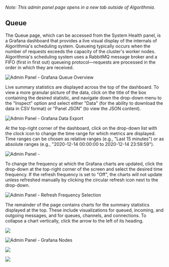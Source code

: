 _Note: This admin panel page opens in a new tab outside of Algorithmia._

## Queue

The Queue page, which can be accessed from the System Health panel, is a Grafana dashboard that provides a live visual display of the internals of Algorithmia's scheduling system. Queueing typically occurs when the number of requests exceeds the capacity of the cluster's worker nodes. Algorithmia's scheduling system uses a RabbitMQ message broker and a FIFO (first in first out) queueing protocol—requests are processed in the order in which they are received.

![Admin Panel - Grafana Queue Overview]({{site.url}}/developers/images/post_images/algo-images-admin/algo-1608589248005.png)

Live summary statistics are displayed across the top of the dashboard. To view a more granular picture of the data, click on the title of the box containing the desired statistic, and navigate down the drop-down menu to the "Inspect" option and select either "Data" (for the ability to download the data in CSV format) or "Panel JSON" (to view the JSON content).

![Admin Panel - Grafana Data Export]({{site.url}}/developers/images/post_images/algo-images-admin/algo-1608593685619.png)

At the top-right corner of the dashboard, click on the drop-down list with the clock icon to change the time range for which metrics are displayed. Time ranges can be chosen as relative ranges (e.g., "Last 15 minutes") or as absolute ranges (e.g., "2020-12-14 00:00:00 to 2020-12-14 23:59:59").

![Admin Panel - ]({{site.url}}/developers/images/post_images/algo-images-admin/algo-1608589946153.png)

To change the frequency at which the Grafana charts are updated, click the drop-down at the top-right corner of the screen and select the desired time frequency. If the refresh frequency is set to "Off", the charts will not update unless refreshed manually by clicking the circular refresh icon next to the drop-down.

![Admin Panel - Refresh Frequency Selection]({{site.url}}/developers/images/post_images/algo-images-admin/algo-1608589588440.png)

The remainder of the page contains charts for the summary statistics displayed at the top. These include visualizations for queued, incoming, and outgoing messages, and for queues, channels, and connections. To collapse a chart vertically, click the arrow to the left of its heading.

![]({{site.url}}/developers/images/post_images/algo-images-admin/algo-1608590626419.png)

![Admin Panel - Grafana Nodes]({{site.url}}/developers/images/post_images/algo-images-admin/algo-1608590492233.png)

![]({{site.url}}/developers/images/post_images/algo-images-admin/algo-1608590590932.png)

![]({{site.url}}/developers/images/post_images/algo-images-admin/algo-1608590664171.png)
